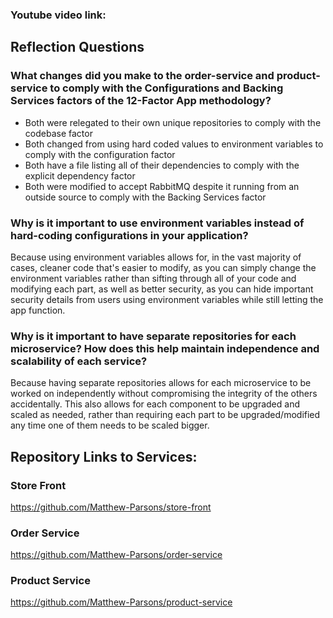 ### Youtube video link:


## Reflection Questions
### What changes did you make to the order-service and product-service to comply with the Configurations and Backing Services factors of the 12-Factor App methodology?
- Both were relegated to their own unique repositories to comply with the codebase factor
- Both changed from using hard coded values to environment variables to comply with the configuration factor
- Both have a file listing all of their dependencies to comply with the explicit dependency factor
- Both were modified to accept RabbitMQ despite it running from an outside source to comply with the Backing Services factor

### Why is it important to use environment variables instead of hard-coding configurations in your application?
Because using environment variables allows for, in the vast majority of cases, cleaner code that's easier to modify, as you can simply change the environment variables rather than sifting through all of your code and modifying each part, as well as better security, as you can hide important security details from users using environment variables while still letting the app function.

### Why is it important to have separate repositories for each microservice? How does this help maintain independence and scalability of each service?
Because having separate repositories allows for each microservice to be worked on independently without compromising the integrity of the others accidentally. This also allows for each component to be upgraded and scaled as needed, rather than requiring each part to be upgraded/modified any time one of them needs to be scaled bigger.

## Repository Links to Services:
### Store Front
https://github.com/Matthew-Parsons/store-front

### Order Service
https://github.com/Matthew-Parsons/order-service

### Product Service
https://github.com/Matthew-Parsons/product-service